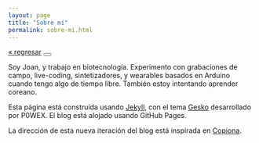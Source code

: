 ```yaml
---
layout: page
title: "Sobre mí"
permalink: sobre-mi.html
---
```


  <div class="flex-row-between">
    <a href="{{ site.baseurl }}">« regresar</a>
    <button title="Cambiar tema" id="theme-toggle" onclick="modeSwitcher()">
      <div></div>
    </button>
  </div>

Soy Joan, y trabajo en biotecnología. Experimento con grabaciones de campo, live-coding, sintetizadores, y wearables basados en Arduino cuando tengo algo de tiempo libre.
También estoy intentando aprender coreano.

Esta página está construída usando <a href="https://jekyllrb.com/" target="_top">Jekyll</a>, con el tema <a href="https://github.com/P0WEX/Gesko" target="_top">Gesko</a> desarrollado por P0WEX. El blog está alojado usando GitHub Pages.

La dirección de esta nueva iteración del blog está inspirada en <a href="https://copiona.com/" target="_top">Copiona</a>.